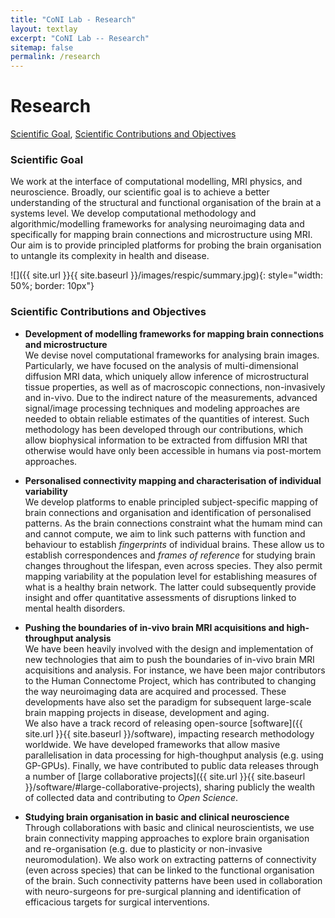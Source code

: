 ```yaml
---
title: "CoNI Lab - Research"
layout: textlay
excerpt: "CoNI Lab -- Research"
sitemap: false
permalink: /research
---
```


# Research

[Scientific Goal](#scientific-goal), [Scientific Contributions and Objectives](#scientific-contributions-and-objectives)


### Scientific Goal
We work at the interface of computational modelling, MRI physics, and neuroscience. Broadly, our scientific goal is to achieve a better
understanding of the structural and functional organisation of the brain at a systems level. We develop computational methodology and
algorithmic/modelling frameworks for analysing neuroimaging data and specifically for mapping brain connections and microstructure using
MRI. Our aim is to provide principled platforms for probing the brain organisation to untangle its complexity in health and disease.

![]({{ site.url }}{{ site.baseurl }}/images/respic/summary.jpg){: style="width: 50%; border: 10px"}

### Scientific Contributions and Objectives

* **Development of modelling frameworks for mapping brain connections and microstructure**<br/>
We devise novel computational frameworks for analysing brain images. Particularly, we have focused on the analysis of multi-dimensional diffusion MRI data, which uniquely allow inference of microstructural tissue properties, as well as of macroscopic connections, non-invasively and in-vivo. Due to the indirect nature of the measurements, advanced signal/image processing techniques and modeling approaches are needed to obtain reliable estimates of the quantities of interest. Such methodology has been developed through our contributions, which allow biophysical information to be extracted from diffusion MRI that otherwise would have only been accessible in humans via post-mortem approaches.

* **Personalised connectivity mapping and characterisation of individual variability**<br/>
We develop platforms to enable principled subject-specific mapping of brain connections and organisation and identification of personalised
patterns. As the brain connections constraint what the humam mind can and cannot compute, we aim to link such patterns with function and
behaviour to establish *fingerprints* of individual brains. These allow us to establish correspondences and *frames of
reference* for studying brain changes throughout the lifespan, even across species. They also permit mapping variability at the population level for establishing measures of what is a healthy brain network. The latter could subsequently provide insight and offer quantitative assessments of disruptions linked to mental health disorders.

* **Pushing the boundaries of in-vivo brain MRI acquisitions and high-throughput analysis**<br/>
We have been heavily involved with the design and implementation of new technologies that aim to push the boundaries of in-vivo brain MRI
acquisitions and analysis. For instance, we have been major contributors to the Human Connectome Project, which has contributed to changing the way
neuroimaging data are acquired and processed. These developments have also set the paradigm for subsequent large-scale brain mapping
projects in disease, development and aging.<br/>
We also have a track record of releasing open-source [software]({{ site.url }}{{ site.baseurl }}/software), impacting research methodology worldwide. We
have developed frameworks that allow masive parallelisation in data processing for high-thoughput analysis (e.g. using GP-GPUs). Finally, we have contributed to public data releases through a number of [large collaborative projects]({{ site.url }}{{ site.baseurl }}/software/#large-collaborative-projects), sharing publicly the wealth of collected data and contributing to *Open Science*.

* **Studying brain organisation in basic and clinical neuroscience**<br/>
Through collaborations with basic and clinical neuroscientists, we use brain connectivity mapping approaches to explore brain
organisation and re-organisation (e.g. due to plasticity or non-invasive neuromodulation). We also work on extracting patterns of
connectivity (even across species) that can be linked to the functional organisation of the brain. Such connectivity patterns have been used in collaboration with neuro-surgeons for pre-surgical planning and identification of efficacious targets for surgical interventions.


<p> &nbsp; </p>
